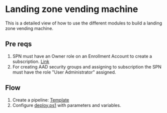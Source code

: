# Landing zone vending machine

This is a detailed view of how to use the different modules to build a landing zone vending machine.

## Pre reqs
1. SPN must have an Owner role on an Enrollment Account to create a subscription. [Link](https://docs.microsoft.com/en-us/azure/cost-management-billing/manage/programmatically-create-subscription-enterprise-agreement?tabs=rest#prerequisites)
2. For creating AAD security groups and assigning to subscription the SPN must have the role "User Administrator" assigned.

## Flow 
1. Create a pipeline: [Template](/deploy/modules/spokeVendingMachine/az-lz-subscription-onboarding.yml)
2. Configure [deploy.ps1](/deploy/modules/spokeVendingMachine/deploy.ps1) with parameters and variables.

